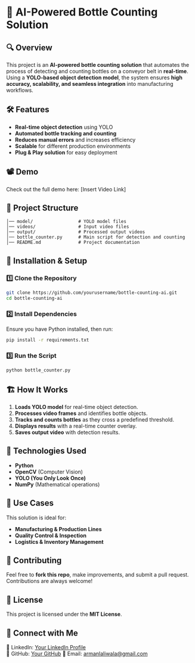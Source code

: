 # 🚀 AI-Powered Bottle Counting Solution

## 🔍 Overview
This project is an **AI-powered bottle counting solution** that automates the process of detecting and counting bottles on a conveyor belt in **real-time**. Using a **YOLO-based object detection model**, the system ensures **high accuracy, scalability, and seamless integration** into manufacturing workflows.

## 🛠️ Features
- **Real-time object detection** using YOLO
- **Automated bottle tracking and counting**
- **Reduces manual errors** and increases efficiency
- **Scalable** for different production environments
- **Plug & Play solution** for easy deployment

## 📽️ Demo
Check out the full demo here: [Insert Video Link]

## 📂 Project Structure
```
│── model/                 # YOLO model files
│── videos/                # Input video files
│── output/                # Processed output videos
│── bottle_counter.py      # Main script for detection and counting
│── README.md              # Project documentation
```

## 🔧 Installation & Setup
### 1️⃣ Clone the Repository
```bash
git clone https://github.com/yourusername/bottle-counting-ai.git
cd bottle-counting-ai
```
### 2️⃣ Install Dependencies
Ensure you have Python installed, then run:
```bash
pip install -r requirements.txt
```
### 3️⃣ Run the Script
```bash
python bottle_counter.py
```

## 🏗️ How It Works
1. **Loads YOLO model** for real-time object detection.
2. **Processes video frames** and identifies bottle objects.
3. **Tracks and counts bottles** as they cross a predefined threshold.
4. **Displays results** with a real-time counter overlay.
5. **Saves output video** with detection results.

## 🔗 Technologies Used
- **Python**
- **OpenCV** (Computer Vision)
- **YOLO (You Only Look Once)**
- **NumPy** (Mathematical operations)

## 🎯 Use Cases
This solution is ideal for:
- **Manufacturing & Production Lines**
- **Quality Control & Inspection**
- **Logistics & Inventory Management**

## 🤝 Contributing
Feel free to **fork this repo**, make improvements, and submit a pull request. Contributions are always welcome!

## 📜 License
This project is licensed under the **MIT License**.

## 📢 Connect with Me
🔹 LinkedIn: [Your LinkedIn Profile](https://www.linkedin.com/in/armanlaliwala/)  
🔹 GitHub: [Your GitHub]([https://github.com/yourusername](https://github.com/Armanlaliwala/AI-Powered-Bottle-Counting))  
🔹 Email: armanlaliwala@gmail.com
